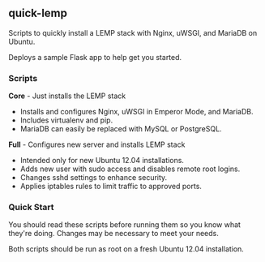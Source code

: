 ## quick-lemp
Scripts to quickly install a LEMP stack with Nginx, uWSGI, and MariaDB on Ubuntu.

Deploys a sample Flask app to help get you started.

### Scripts
__Core__ - Just installs the LEMP stack
  * Installs and configures Nginx, uWSGI in Emperor Mode, and MariaDB.
  * Includes virtualenv and pip.
  * MariaDB can easily be replaced with MySQL or PostgreSQL.

__Full__ - Configures new server and installs LEMP stack
  * Intended only for new Ubuntu 12.04 installations.
  * Adds new user with sudo access and disables remote root logins.
  * Changes sshd settings to enhance security.
  * Applies iptables rules to limit traffic to approved ports.

### Quick Start
You should read these scripts before running them so you know what they're
doing. Changes may be necessary to meet your needs.

Both scripts should be run as root on a fresh Ubuntu 12.04 installation.

